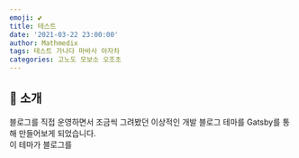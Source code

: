 ```yaml
---
emoji: 💕
title: 테스트
date: '2021-03-22 23:00:00'
author: Mathmedix
tags: 테스트 가나다 마바사 아자차
categories: 고노도 모보소 오조초
---
```


## 👋 소개

블로그를 직접 운영하면서 조금씩 그려봤던 이상적인 개발 블로그 테마를 Gatsby를 통해 만들어보게 되었습니다.  
이 테마가 블로그를
